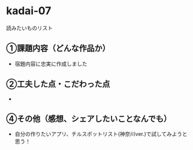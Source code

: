# kadai-07
読みたいものリスト

## ①課題内容（どんな作品か）
- 宿題内容に忠実に作成しました

## ②工夫した点・こだわった点
- 

## ④その他（感想、シェアしたいことなんでも）
- 自分の作りたいアプリ、チルスポットリスト(神奈川ver.)で試してみようと思う！
